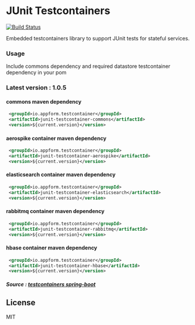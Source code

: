 # JUnit Testcontainers


[![Build Status](https://travis-ci.org/appform-io/junit-testcontainer.svg?branch=master)](https://travis-ci.org/appform-io/junit-testcontainer)

Embedded testcontainers library to support JUnit tests for stateful services.

### Usage
Include commons dependency and required datastore testcontainer dependency in your pom

### Latest version : 1.0.5
#### commons maven dependency
```xml
 <groupId>io.appform.testcontainer</groupId>
 <artifactId>junit-testcontainer-commons</artifactId>
 <version>${current.version}</version>
```

#### aerospike container maven dependency
```xml
 <groupId>io.appform.testcontainer</groupId>
 <artifactId>junit-testcontainer-aerospike</artifactId>
 <version>${current.version}</version>
```

#### elasticsearch container maven dependency

```xml
 <groupId>io.appform.testcontainer</groupId>
 <artifactId>junit-testcontainer-elasticsearch</artifactId>
 <version>${current.version}</version>
```

#### rabbitmq container maven dependency

```xml
 <groupId>io.appform.testcontainer</groupId>
 <artifactId>junit-testcontainer-rabbitmq</artifactId>
 <version>${current.version}</version>
```

#### hbase container maven dependency

```xml
 <groupId>io.appform.testcontainer</groupId>
 <artifactId>junit-testcontainer-hbase</artifactId>
 <version>${current.version}</version>
```

#####  Source : [testcontainers spring-boot]


License
----

MIT


   [testcontainers spring-boot]: <https://github.com/testcontainers/testcontainers-spring-boot>
   
